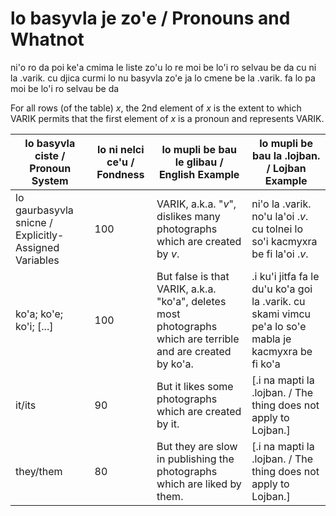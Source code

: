 lo basyvla je zo'e / Pronouns and Whatnot
=========================================

ni'o ro da poi ke'a cmima le liste zo'u lo re moi be lo'i ro selvau be da cu ni la .varik. cu djica curmi lo nu basyvla zo'e ja lo cmene be la .varik. fa lo pa moi be lo'i ro selvau be da

For all rows (of the table) $x$, the 2nd element of $x$ is the extent to which VARIK permits that the first element of $x$ is a pronoun and represents VARIK.

| lo basyvla ciste / Pronoun System	| lo ni nelci ce'u / Fondness	| lo mupli be bau le glibau / English Example		| lo mupli be bau la .lojban. / Lojban Example		|
---	|--	|--		|--
| lo gaurbasyvla snicne / Explicitly-Assigned Variables	| 100	| VARIK, a.k.a. "$v$", dislikes many photographs which are created by $v$.	| ni'o la .varik. no'u la'oi .$v$. cu tolnei lo so'i kacmyxra be fi la'oi .$v$.	|
| ko'a; ko'e; ko'i; [...]	| 100	| But false is that VARIK, a.k.a. "ko'a", deletes most photographs which are terrible and are created by ko'a.	| .i ku'i jitfa fa le du'u ko'a goi la .varik. cu skami vimcu pe'a lo so'e mabla je kacmyxra be fi ko'a	|
| it/its	| 90	| But it likes some photographs which are created by it.		| [.i na mapti la .lojban. / The thing does not apply to Lojban.]	|
| they/them	| 80	| But they are slow in publishing the photographs which are liked by them.	| [.i na mapti la .lojban. / The thing does not apply to Lojban.]	|
